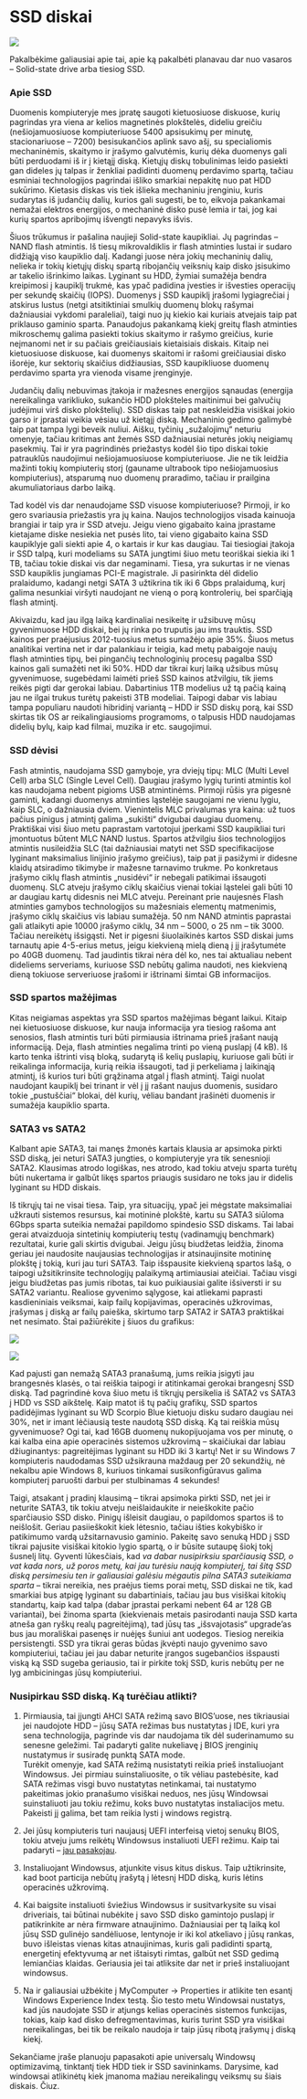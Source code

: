 # SSD diskai

![](../../../.gitbook/assets/09179032_hdd_ssd-559x390.jpeg)

Pakalbėkime galiausiai apie tai, apie ką pakalbėti planavau dar nuo vasaros – Solid-state drive arba tiesiog SSD.

### Apie SSD

Duomenis kompiuteryje mes įpratę saugoti kietuosiuose diskuose, kurių pagrindas yra viena ar kelios magnetinės plokštelės, dideliu greičiu \(nešiojamuosiuose kompiuteriuose 5400 apsisukimų per minutę, stacionariuose – 7200\) besisukančios aplink savo ašį, su specialiomis mechaninėmis, skaitymo ir įrašymo galvutėmis, kurių dėka duomenys gali būti perduodami iš ir į kietąjį diską. Kietųjų diskų tobulinimas leido pasiekti gan dideles jų talpas ir ženkliai padidinti duomenų perdavimo spartą, tačiau esminiai technologijos pagrindai išliko smarkiai nepakitę nuo pat HDD sukūrimo. Kietasis diskas vis tiek išlieka mechaniniu įrenginiu, kuris sudarytas iš judančių dalių, kurios gali sugesti, be to, eikvoja pakankamai nemažai elektros energijos, o mechaninė disko pusė lemia ir tai, jog kai kurių spartos apribojimų išvengti nepavyks išvis.

Šiuos trūkumus ir pašalina naujieji Solid-state kaupikliai. Jų pagrindas – NAND flash atmintis. Iš tiesų mikrovaldiklis ir flash atminties lustai ir sudaro didžiąją viso kaupiklio dalį. Kadangi juose nėra jokių mechaninių dalių, nelieka ir tokių kietųjų diskų spartą ribojančių veiksnių kaip disko įsisukimo ar takelio išrinkimo laikas. Lyginant su HDD, žymiai sumažėja bendra kreipimosi į kaupiklį trukmė, kas ypač padidina įvesties ir išvesties operacijų per sekundę skaičių \(IOPS\). Duomenys į SSD kaupiklį įrašomi lygiagrečiai į atskirus lustus \(netgi atsitiktiniai smulkių duomenų blokų rašymai dažniausiai vykdomi paraleliai\), taigi nuo jų kiekio kai kuriais atvejais taip pat priklauso gaminio sparta. Panaudojus pakankamą kiekį greitų flash atminties mikroschemų galima pasiekti tokius skaitymo ir rašymo greičius, kurie neįmanomi net ir su pačiais greičiausiais kietaisiais diskais. Kitaip nei kietuosiuose diskuose, kai duomenys skaitomi ir rašomi greičiausiai disko išorėje, kur sektorių skaičius didžiausias, SSD kaupikliuose duomenų perdavimo sparta yra vienoda visame įrenginyje.

Judančių dalių nebuvimas įtakoja ir mažesnes energijos sąnaudas \(energija nereikalinga varikliuko, sukančio HDD plokšteles maitinimui bei galvučių judėjimui virš disko plokštelių\). SSD diskas taip pat neskleidžia visiškai jokio garso ir įprastai veikia vėsiau už kietąjį diską. Mechaninio gedimo galimybė taip pat tampa lygi beveik nuliui. Aišku, tyčinių „sužalojimų“ neturiu omenyje, tačiau kritimas ant žemės SSD dažniausiai neturės jokių neigiamų pasekmių. Tai ir yra pagrindinės priežastys kodėl šio tipo diskai tokie patrauklūs naudojimui nešiojamuosiuose kompiuteriuose. Jie ne tik leidžia mažinti tokių kompiuterių storį \(gauname ultrabook tipo nešiojamuosius kompiuterius\), atsparumą nuo duomenų praradimo, tačiau ir prailgina akumuliatoriaus darbo laiką.

Tad kodėl vis dar nenaudojame SSD visuose kompiuteriuose? Pirmoji, ir ko gero svariausia priežastis yra jų kaina. Naujos technologijos visada kainuoja brangiai ir taip yra ir SSD atveju. Jeigu vieno gigabaito kaina įprastame kietajame diske nesiekia net pusės lito, tai vieno gigabaito kaina SSD kaupiklyje gali siekti apie 4, o kartais ir kur kas daugiau. Tai tiesiogiai įtakoja ir SSD talpą, kuri modeliams su SATA jungtimi šiuo metu teoriškai siekia iki 1 TB, tačiau tokie diskai vis dar negaminami. Tiesa, yra sukurtas ir ne vienas SSD kaupiklis jungiamas PCI-E magistrale. Ji pasirinkta dėl didelio pralaidumo, kadangi netgi SATA 3 užtikrina tik iki 6 Gbps pralaidumą, kurį galima nesunkiai viršyti naudojant ne vieną o porą kontrolerių, bei sparčiąją flash atmintį.

Akivaizdu, kad jau ilgą laiką kardinaliai nesikeitę ir užsibuvę mūsų gyvenimuose HDD diskai, bei jų rinka po truputis jau ims trauktis. SSD kainos per praėjusius 2012-tuosius metus sumažėjo apie 35%.  Šiuos metus analitikai vertina net ir dar palankiau ir teigia, kad metų pabaigoje naujų flash atminties tipų, bei pingančių technologinių procesų pagalba SSD kainos gali sumažėti net iki 50%. HDD dar tikrai kurį laiką užsibus mūsų gyvenimuose, sugebėdami laimėti prieš SSD kainos atžvilgiu, tik jiems reikės pigti dar gerokai labiau. Dabartinius 1TB modelius už tą pačią kainą jau ne ilgai trukus turėtų pakeisti 3TB modeliai. Taipogi dabar vis labiau tampa populiaru naudoti hibridinį variantą – HDD ir SSD diskų porą, kai SSD skirtas tik OS ar reikalingiausioms programoms, o talpusis HDD naudojamas didelių bylų, kaip kad filmai, muzika ir etc. saugojimui.

### SSD dėvisi

Fash atmintis, naudojama SSD gamyboje, yra dviejų tipų: MLC \(Multi Level Cell\) arba SLC \(Single Level Cell\). Daugiau įrašymo lygių turinti atmintis kol kas naudojama nebent pigioms USB atmintinėms. Pirmoji rūšis yra pigesnė gaminti, kadangi duomenys atminties ląstelėje saugojami ne vienu lygiu, kaip SLC, o dažniausia dviem. Vienintelis MLC privalumas yra kaina: už tuos pačius pinigus į atmintį galima „sukišti“ dvigubai daugiau duomenų. Praktiškai visi šiuo metu paprastam vartotojui įperkami SSD kaupikliai turi įmontuotus būtent MLC NAND lustus. Spartos atžvilgiu šios technologijos atmintis nusileidžia SLC \(tai dažniausiai matyti net SSD specifikacijose lyginant maksimalius linijinio įrašymo greičius\), taip pat ji pasižymi ir didesne klaidų atsiradimo tikimybe ir mažesne tarnavimo trukme. Po konkretaus įrašymo ciklų flash atmintis „nusidėvi“ ir nebegali patikimai išsaugoti duomenų. SLC atveju įrašymo ciklų skaičius vienai tokiai ląstelei gali būti 10 ar daugiau kartų didesnis nei MLC atveju. Pereinant prie naujesnės Flash atminties gamybos technologijos su mažesniais elementų matmenimis, įrašymo ciklų skaičius vis labiau sumažėja. 50 nm NAND atmintis paprastai gali atlaikyti apie 10000 įrašymo ciklų, 34 nm – 5000, o 25 nm – tik 3000.  Tačiau nereikėtų išsigąsti. Net ir pigesni šiuolaikinės kartos SSD diskai jums tarnautų apie 4-5-erius metus, jeigu kiekvieną mielą dieną į jį įrašytumėte po 40GB duomenų. Tad jaudintis tikrai nėra dėl ko, nes tai aktualiau nebent dideliems serveriams, kuriuose SSD nebūtų galima naudoti, nes kiekvieną dieną tokiuose serveriuose įrašomi ir ištrinami šimtai GB informacijos.

### SSD spartos mažėjimas

Kitas neigiamas aspektas yra SSD spartos mažėjimas bėgant laikui. Kitaip nei kietuosiuose diskuose, kur nauja informacija yra tiesiog rašoma ant senosios, flash atmintis turi būti pirmiausia ištrinama prieš įrašant naują informaciją. Deja, flash atminties negalima trinti po vieną puslapį \(4 kB\). Iš karto tenka ištrinti visą bloką, sudarytą iš kelių puslapių, kuriuose gali būti ir reikalinga informacija, kurią reikia išsaugoti, tad ji perkeliama į laikinąją atmintį, iš kurios turi būti grąžinama atgal į flash atmintį. Taigi nuolat naudojant kaupiklį bei trinant ir vėl į jį rašant naujus duomenis, susidaro tokie „pustuščiai“ blokai, dėl kurių, vėliau bandant įrašinėti duomenis ir sumažėja kaupiklio sparta.

### SATA3 vs SATA2

Kalbant apie SATA3, tai manęs žmonės kartais klausia ar apsimoka pirkti SSD diską, jei neturi SATA3 jungties, o kompiuteryje yra tik senesnioji SATA2. Klausimas atrodo logiškas, nes atrodo, kad tokiu atveju sparta turėtų būti nukertama ir galbūt likęs spartos priaugis susidaro ne toks jau ir didelis lyginant su HDD diskais.

Iš tikrųjų tai ne visai tiesa. Taip, yra situacijų, ypač jei mėgstate maksimaliai užkrauti sistemos resursus, kai motininė plokštė, kartu su SATA3 siūloma 6Gbps sparta suteikia nemažai papildomo spindesio SSD diskams. Tai labai gerai atvaizduoja sintetinių kompiuterių testų \(vadinamųjų benchmark\) rezultatai, kurie gali skirtis dvigubai. Jeigu jūsų biudžetas leidžia, žinoma geriau jei naudosite naujausias technologijas ir atsinaujinsite motininę plokštę į tokią, kuri jau turi SATA3. Taip išspausite kiekvieną spartos lašą, o taipogi užsitikrinsite technologijų palaikymą artimiausiai ateičiai. Tačiau visgi jeigu biudžetas pas jumis ribotas, tai kuo puikiausiai galite išsiversti ir su SATA2 variantu. Realiose gyvenimo sąlygose, kai atliekami paprasti kasdieniniais veiksmai, kaip failų kopijavimas, operacinės užkrovimas, įrašymas į diską ar failų paieška, skirtumo tarp SATA2 ir SATA3 praktiškai net nesimato. Štai pažiūrėkite į šiuos du grafikus:

![](../../../.gitbook/assets/boottime_windows.png)

![](../../../.gitbook/assets/filecopy.png)

Kad pajusti gan nemažą SATA3 pranašumą, jums reikia įsigyti jau brangesnės klasės, o tai reiškia taipogi ir atitinkamai gerokai brangesnį SSD diską. Tad pagrindinė kova šiuo metu iš tikrųjų persikelia iš SATA2 vs SATA3 į HDD vs SSD aikštelę. Kaip matot iš tų pačių grafikų, SSD spartos padidėjimas lyginant su WD Scorpio Blue kietuoju disku sudaro daugiau nei 30%, net ir imant lėčiausią teste naudotą SSD diską. Ką tai reiškia mūsų gyvenimuose? Ogi tai, kad 16GB duomenų nukopijuojama vos per minutę, o kai kalba eina apie operacinės sistemos užkrovimą – skaičiukai dar labiau džiuginantys: pagreitėjimas lyginant su HDD iki 3 kartų! Net ir su Windows 7 kompiuteris naudodamas SSD užsikrauna maždaug per 20 sekundžių, nė nekalbu apie Windows 8, kuriuos tinkamai susikonfigūravus galima kompiuterį paruošti darbui per stulbinamas 4 sekundes!

Taigi, atsakant į pradinį klausimą – tikrai apsimoka pirkti SSD, net jei ir neturite SATA3, tik tokiu atveju neišlaidaukite ir neieškokite pačio sparčiausio SSD disko. Pinigų išleisit daugiau, o papildomos spartos iš to neišlošit. Geriau pasiieškokit kiek lėtesnio, tačiau išties  kokybiško ir patikimumo vardą užsitarnavusio gaminio. Pakeitę savo senuką HDD į SSD tikrai pajusite visiškai kitokio lygio spartą, o ir būsite sutaupę šiokį tokį šusnelį litų. Gyventi lūkesčiais, kad _va dabar nusipirksiu sparčiausią SSD, o vat kada nors, už poros metų, kai jau turėsiu naują kompiuterį, tai šitą SSD diską persimesiu ten ir galiausiai galėsiu mėgautis pilna SATA3 suteikiama sparta_ – tikrai nereikia, nes praėjus tiems porai metų, SSD diskai ne tik, kad smarkiai bus atpigę lyginant su dabartiniais, tačiau jau bus visiškai kitokių standartų, kaip kad talpa \(dabar įprastai perkami nebent 64 ar 128 GB variantai\), bei žinoma sparta \(kiekvienais metais pasirodanti nauja SSD karta atneša gan ryškų realų pagreitėjimą\), tad jūsų tas „išsvajotasis“ upgrade’as bus jau morališkai pasenęs ir nuėjęs šuniui ant uodegos. Tiesiog nereikia persistengti. SSD yra tikrai geras būdas įkvėpti naujo gyvenimo savo kompiuteriui, tačiau jei jau dabar neturite įrangos sugebančios išspausti viską ką SSD sugeba geriausio, tai ir pirkite tokį SSD, kuris nebūtų per ne lyg ambiciningas jūsų kompiuteriui.

### Nusipirkau SSD diską. Ką turėčiau atlikti?

1. Pirmiausia, tai įjungti AHCI SATA režimą savo BIOS’uose, nes tikriausiai jei naudojote HDD – jūsų SATA režimas bus nustatytas į IDE, kuri yra sena technologija, pagrinde vis dar naudojama tik dėl suderinamumo su senesne geležimi. Tai padaryti galite nukeliavę į BIOS įrenginių nustatymus ir susiradę punktą SATA mode.  
Turėkit omenyje, kad SATA režimą nusistatyti reikia prieš instaliuojant Windowsus. Jei pirmiau suinstaliuosite, o tik vėliau pastebėsite, kad SATA režimas visgi buvo nustatytas netinkamai, tai nustatymo pakeitimas jokio pranašumo visiškai neduos, nes jūsų Windowsai suinstaliuoti jau tokiu režimu, koks buvo nustatytas instaliacijos metu. Pakeisti jį galima, bet tam reikia lysti į windows registrą.

2. Jei jūsų kompiuteris turi naujausį UEFI interfeisą vietoj senukų BIOS, tokiu atveju jums reikėtų Windowsus instaliuoti UEFI režimu. Kaip tai padaryti – [jau pasakojau](http://reanimated.lt/instaliuojame-windows-su-uefi-rezimu).

3. Instaliuojant Windowsus, atjunkite visus kitus diskus. Taip užtikrinsite, kad boot particija nebūtų įrašytą į lėtesnį HDD diską, kuris lėtins operacinės užkrovimą.

4. Kai baigsite instaliuoti šviežius Windowsus ir susitvarkysite su visai driveriais, tai būtinai nubėkite į savo SSD disko gamintojo puslapį ir patikrinkite ar nėra firmware atnaujinimo. Dažniausiai per tą laiką kol jūsų SSD gulinėjo sandėliuose, lentynoje ir iki kol atkeliavo į jūsų rankas, buvo išleistas vienas kitas atnaujinimas, kuris gali padidinti spartą, energetinį efektyvumą ar net ištaisyti rimtas, galbūt net SSD gedimą lemiančias klaidas. Geriausia jei tai atliksite dar net ir prieš instaliuojant windowsus.

5. Na ir galiausiai užbėkite į MyComputer -&gt; Properties ir atlikite ten esantį Windows Experience Index testą. Šio testo metu Windowsai nustatys, kad jūs naudojate SSD ir atjungs kelias operacinės sistemos funkcijas, tokias, kaip kad disko defregmentavimas, kuris turint SSD yra visiškai nereikalingas, bei tik be reikalo naudoja ir taip jūsų ribotą įrašymų į diską kiekį.

Sekančiame įraše planuoju papasakoti apie universalų Windowsų optimizavimą, tinktantį tiek HDD tiek ir SSD savininkams. Darysime, kad windowsai atlikinėtų kiek įmanoma mažiau nereikalingų veiksmų su šiais diskais. Čiuz.

